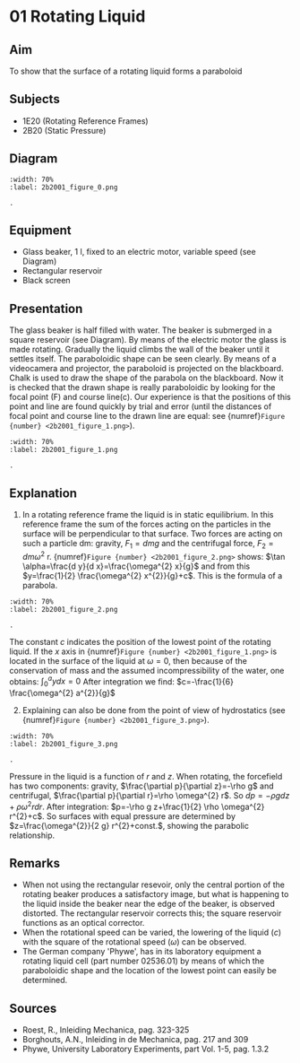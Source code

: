 # 01 Rotating Liquid 
    
  
## Aim   
 To show that the surface of a rotating liquid forms a paraboloid    
  
## Subjects   
* 1E20 (Rotating Reference Frames) 
* 2B20 (Static Pressure)   

## Diagram
   
```{figure} figures/figure_0.png  
:width: 70%  
:label: 2b2001_figure_0.png  

. 
```

## Equipment
 *  Glass beaker, $1 \mathrm{~l}$, fixed to an electric motor, variable speed (see Diagram) 
 *  Rectangular reservoir 
 *  Black screen
     
  
## Presentation   
 The glass beaker is half filled with water. The beaker is submerged in a square reservoir (see Diagram). By means of the electric motor the glass is made rotating. Gradually the liquid climbs the wall of the beaker until it settles itself. The paraboloidic shape can be seen clearly. By means of a videocamera and projector, the paraboloid is projected on the blackboard. Chalk is used to draw the shape of the parabola on the blackboard. Now it is checked that the drawn shape is really paraboloidic by looking for the focal point (F) and course line(c). Our experience is that the positions of this point and line are found quickly by trial and error (until the distances of focal point and course line to the drawn line are equal: see {numref}`Figure {number} <2b2001_figure_1.png>`). 

```{figure} figures/figure_1.png  
:width: 70%  
:label: 2b2001_figure_1.png  

. 
```
  
## Explanation   
 1. In a rotating reference frame the liquid is in static equilibrium. In this reference frame the sum of the forces acting on the particles in the surface will be perpendicular to that surface. Two forces are acting on such a particle dm: gravity, $F_{1}=d m g$ and the centrifugal force, $F_{2}=d m \omega^{2}$ r. {numref}`Figure {number} <2b2001_figure_2.png>` shows: $\tan \alpha=\frac{d y}{d x}=\frac{\omega^{2} x}{g}$ and from this $y=\frac{1}{2} \frac{\omega^{2} x^{2}}{g}+c$. This is the formula of a parabola.   
```{figure} figures/figure_2.png  
:width: 70%  
:label: 2b2001_figure_2.png  

. 
```
The constant $c$ indicates the position of the lowest point of the rotating liquid. If the $x$ axis in {numref}`Figure {number} <2b2001_figure_1.png>` is located in the surface of the liquid at $\omega=0$, then because of the conservation of mass and the assumed incompressibility of the water, one obtains: 
$\int_{0}^{a} y d x=0$ After integration we find: $c=-\frac{1}{6} \frac{\omega^{2} a^{2}}{g}$   

2. Explaining can also be done from the point of view of hydrostatics (see {numref}`Figure {number} <2b2001_figure_3.png>`).

```{figure} figures/figure_3.png  
:width: 70%  
:label: 2b2001_figure_3.png  

. 
```
Pressure in the liquid is a function of $r$ and $z$. When rotating, the forcefield has two components: gravity, $\frac{\partial p}{\partial z}=-\rho g$ and centrifugal, $\frac{\partial p}{\partial r}=\rho \omega^{2} r$. So $d p=-\rho g d z+\rho \omega^{2} r d r$. After integration: $p=-\rho g z+\frac{1}{2} \rho \omega^{2} r^{2}+c$. So surfaces with equal pressure are determined by $z=\frac{\omega^{2}}{2 g} r^{2}+const.$, showing the parabolic relationship.
  
## Remarks
 *  When not using the rectangular resevoir, only the central portion of the rotating beaker produces a satisfactory image, but what is happening to the liquid inside the beaker near the edge of the beaker, is observed distorted. The rectangular reservoir corrects this; the square reservoir functions as an optical corrector. 
 *  When the rotational speed can be varied, the lowering of the liquid ($c$) with the square of the rotational speed ($\omega$) can be observed. 
 *  The German company 'Phywe', has in its laboratory equipment a rotating liquid cell (part number 02536.01) by means of which the paraboloidic shape and the location of the lowest point can easily be determined.
    
  
## Sources
 *  Roest, R., Inleiding Mechanica, pag. 323-325 
 *  Borghouts, A.N., Inleiding in de Mechanica, pag. 217 and 309 
 *  Phywe, University Laboratory Experiments, part Vol. 1-5, pag. 1.3.2
  